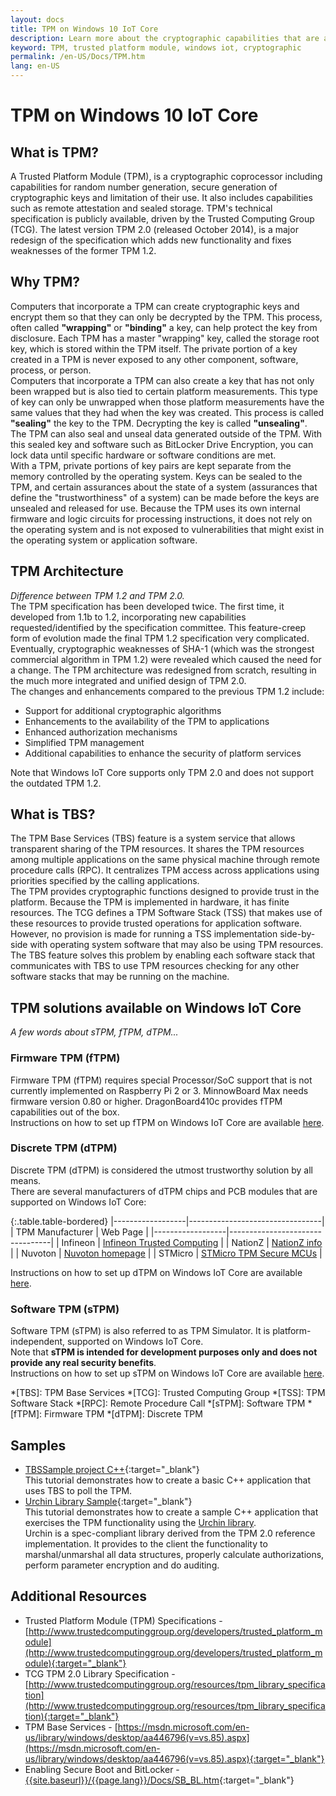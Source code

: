 ```yaml
---
layout: docs
title: TPM on Windows 10 IoT Core
description: Learn more about the cryptographic capabilities that are available for Windows IoT Core.
keyword: TPM, trusted platform module, windows iot, cryptographic
permalink: /en-US/Docs/TPM.htm
lang: en-US
---
```


# TPM on Windows 10 IoT Core

## What is TPM?
A Trusted Platform Module (TPM), is a cryptographic coprocessor including capabilities for random number generation, secure generation of cryptographic keys and limitation of their use. It also includes capabilities such as remote attestation and sealed storage.
TPM's technical specification is publicly available, driven by the Trusted Computing Group (TCG). The latest version TPM 2.0 (released October 2014), is a major redesign of the specification which adds new functionality and fixes weaknesses of the former TPM 1.2.

## Why TPM?  
Computers that incorporate a TPM can create cryptographic keys and encrypt them so that they can only be decrypted by the TPM. This process, often called **"wrapping"** or **"binding"** a key, can help protect the key from disclosure. Each TPM has a master "wrapping" key, called the storage root key, which is stored within the TPM itself. The private portion of a key created in a TPM is never exposed to any other component, software, process, or person.  
Computers that incorporate a TPM can also create a key that has not only been wrapped but is also tied to certain platform measurements. This type of key can only be unwrapped when those platform measurements have the same values that they had when the key was created. This process is called **"sealing"** the key to the TPM. Decrypting the key is called **"unsealing"**. The TPM can also seal and unseal data generated outside of the TPM. With this sealed key and software such as BitLocker Drive Encryption, you can lock data until specific hardware or software conditions are met.  
With a TPM, private portions of key pairs are kept separate from the memory controlled by the operating system. Keys can be sealed to the TPM, and certain assurances about the state of a system (assurances that define the "trustworthiness" of a system) can be made before the keys are unsealed and released for use. Because the TPM uses its own internal firmware and logic circuits for processing instructions, it does not rely on the operating system and is not exposed to vulnerabilities that might exist in the operating system or application software.

## TPM Architecture  
_Difference between TPM 1.2 and TPM 2.0._  
The TPM specification has been developed twice. The first time, it developed from 1.1b to 1.2, incorporating  new capabilities requested/identified by the specification committee. This feature-creep form of evolution made the final TPM 1.2 specification very complicated. Eventually, cryptographic weaknesses of SHA-1 (which was the strongest commercial algorithm in TPM 1.2) were revealed which caused the need for a change. The TPM architecture was redesigned from scratch, resulting in the much more integrated and unified design of TPM 2.0.  
The changes and enhancements compared to the previous TPM 1.2 include:

* Support for additional cryptographic algorithms
* Enhancements to the availability of the TPM to applications
* Enhanced authorization mechanisms
* Simplified TPM management
* Additional capabilities to enhance the security of platform services

Note that Windows IoT Core supports only TPM 2.0 and does not support the outdated TPM 1.2.

## What is TBS?  
The TPM Base Services (TBS) feature is a system service that allows transparent sharing of the TPM resources. It shares the TPM resources among multiple applications on the same physical machine through remote procedure calls (RPC). It centralizes TPM access across applications using priorities specified by the calling applications.  
The TPM provides cryptographic functions designed to provide trust in the platform. Because the TPM is implemented in hardware, it has finite resources. The TCG defines a TPM Software Stack (TSS) that makes use of these resources to provide trusted operations for application software. However, no provision is made for running a TSS implementation side-by-side with operating system software that may also be using TPM resources. The TBS feature solves this problem by enabling each software stack that communicates with TBS to use TPM resources checking for any other software stacks that may be running on the machine.

## TPM solutions available on Windows IoT Core  
_A few words about sTPM, fTPM, dTPM..._

### Firmware TPM (fTPM)  
Firmware TPM (fTPM) requires special Processor/SoC support that is not currently implemented on Raspberry Pi 2 or 3. MinnowBoard Max needs firmware version 0.80 or higher. DragonBoard410c provides fTPM capabilities out of the box.  
Instructions on how to set up fTPM on Windows IoT Core are available [here][1].

### Discrete TPM (dTPM)  
Discrete TPM (dTPM) is considered the utmost trustworthy solution by all means.  
There are several manufacturers of dTPM chips and PCB modules that are supported on Windows IoT Core:

{:.table.table-bordered}
|------------------|---------------------------------|
| TPM Manufacturer | Web Page                        |
|------------------|---------------------------------|
| Infineon         | [Infineon Trusted Computing][4] |
| NationZ          | [NationZ info][5]               |
| Nuvoton          | [Nuvoton homepage][6]           |
| STMicro          | [STMicro TPM Secure MCUs][7]    |

Instructions on how to set up dTPM on Windows IoT Core are available [here][2].

### Software TPM (sTPM)  
Software TPM (sTPM) is also referred to as TPM Simulator. It is platform-independent, supported on Windows IoT Core.  
Note that **sTPM is intended for development purposes only and does not provide any real security benefits**.  
Instructions on how to set up sTPM on Windows IoT Core are available [here][3].

[1]: {{site.baseurl}}/{{page.lang}}/Docs/SetupTPM.htm#fTPM "Firmware TPM"
[2]: {{site.baseurl}}/{{page.lang}}/Docs/SetupTPM.htm#dTPM "Discrete TPM"
[3]: {{site.baseurl}}/{{page.lang}}/Docs/SetupTPM.htm#sTPM "TPM Simulator"
[4]: http://www.infineon.com/cms/en/product/security-ic/trusted-computing/channel.html?channel=db3a30433efacd9a013f10d2a7264daa "Infineon"
[5]: http://www.trustedcomputinggroup.org/members/nationz_technologies_inc "NationZ"
[6]: https://www.nuvoton.com/hq/products/cloud-computing/security/trusted-platform-module-tpm "Nuvoton"
[7]: http://www.st.com/web/en/catalog/mmc/FM143/CL1814/SC1522 "STMicro"

*[TBS]: TPM Base Services
*[TCG]: Trusted Computing Group
*[TSS]: TPM Software Stack
*[RPC]: Remote Procedure Call
*[sTPM]: Software TPM
*[fTPM]: Firmware TPM
*[dTPM]: Discrete TPM
 
## Samples  
* [TBSSample project C++]({{site.baseurl}}/{{page.lang}}/Samples/TBSSample.htm){:target="_blank"}  
  This tutorial demonstrates how to create a basic C++ application that uses TBS to poll the TPM.  
* [Urchin Library Sample]({{site.baseurl}}/{{page.lang}}/Samples/UrchinLibrary.htm){:target="_blank"}  
  This tutorial demonstrates how to create a sample C++ application that exercises the TPM functionality using the [Urchin library][8].  
  Urchin is a spec-compliant library derived from the TPM 2.0 reference implementation. It provides to the client the functionality to marshal/unmarshal all data structures, properly calculate authorizations, perform parameter encryption and do auditing.
  
[8]: https://github.com/ms-iot/security "Urchin library"

## Additional Resources  
* Trusted Platform Module (TPM) Specifications - [http://www.trustedcomputinggroup.org/developers/trusted_platform_module](http://www.trustedcomputinggroup.org/developers/trusted_platform_module){:target="_blank"}
* TCG TPM 2.0 Library Specification - [http://www.trustedcomputinggroup.org/resources/tpm_library_specification](http://www.trustedcomputinggroup.org/resources/tpm_library_specification){:target="_blank"}
* TPM Base Services - [https://msdn.microsoft.com/en-us/library/windows/desktop/aa446796(v=vs.85).aspx](https://msdn.microsoft.com/en-us/library/windows/desktop/aa446796(v=vs.85).aspx){:target="_blank"}
* Enabling Secure Boot and BitLocker - [{{site.baseurl}}/{{page.lang}}/Docs/SB_BL.htm]({{site.baseurl}}/{{page.lang}}/Docs/SB_BL.htm){:target="_blank"}

